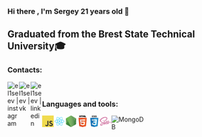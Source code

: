 ### Hi there , I'm Sergey 21 years old 👋

## Graduated from the Brest State Technical University🎓

### Contacts:

[<img align="left" alt=" el1seev | instagram" width="26px"  src="https://upload.wikimedia.org/wikipedia/commons/thumb/e/e7/Instagram_logo_2016.svg/640px-Instagram_logo_2016.svg.png"/>][instagram]
[<img align="left" alt=" el1seev | vk" width="26px"  src="https://upload.wikimedia.org/wikipedia/commons/thumb/2/21/VK.com-logo.svg/640px-VK.com-logo.svg.png"/>][vkontakte]
[<img align="left" alt=" el1seev | linkedin" width="26px"  src="https://upload.wikimedia.org/wikipedia/commons/thumb/c/ca/LinkedIn_logo_initials.png/640px-LinkedIn_logo_initials.png"/>][linkedin]



<br/>

### Languages and tools: 

[<img align="left" alt="JavaScript" width="26px" src="https://raw.githubusercontent.com/github/explore/80688e429a7d4ef2fca1e82350fe8e3517d3494d/topics/javascript/javascript.png"/>][LearnJS]
[<img align="left" alt="React" width="26px"  src="https://raw.githubusercontent.com/github/explore/80688e429a7d4ef2fca1e82350fe8e3517d3494d/topics/react/react.png"/>][React]
[<img align="left" alt="Node" width="26px"  src="https://raw.githubusercontent.com/github/explore/80688e429a7d4ef2fca1e82350fe8e3517d3494d/topics/nodejs/nodejs.png"/>][Node]
[<img align="left" alt="HTML5" width="26px"  src="https://raw.githubusercontent.com/github/explore/80688e429a7d4ef2fca1e82350fe8e3517d3494d/topics/html/html.png"/>][HTML5]
[<img align="left" alt="CSS3" width="26px"  src="https://raw.githubusercontent.com/github/explore/80688e429a7d4ef2fca1e82350fe8e3517d3494d/topics/css/css.png"/>][CSS3]
[<img align="left" alt="SASS" width="26px"  src="https://raw.githubusercontent.com/github/explore/80688e429a7d4ef2fca1e82350fe8e3517d3494d/topics/sass/sass.png"/>][SASS]
[<img align="left" alt="MongoDB" width="75px" src="https://upload.wikimedia.org/wikipedia/commons/9/93/MongoDB_Logo.svg"/>][MongoDB]

<br/>
<br/>

[instagram]: https://www.instagram.com/eliseyevv/?hl=ru
[vkontakte]: https://vk.com/sergeyeliseev0
[linkedin]: https://www.linkedin.com/in/sergeyeliseev/
[LearnJS]: https://learn.javascript.ru
[React]: https://ru.reactjs.org
[Node]: https://www.freecodecamp.org/learn/back-end-development-and-apis/#basic-node-and-express
[HTML5]: https://html5css.ru/html/default.php
[CSS3]: https://html5css.ru/css/default.php
[SASS]: https://www.freecodecamp.org/learn/front-end-development-libraries/#sass
[MongoDB]: https://www.freecodecamp.org/learn/back-end-development-and-apis/#mongodb-and-mongoose
